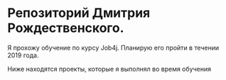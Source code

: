 # Репозиторий Дмитрия Рождественского.

Я прохожу обучение по курсу Job4j. Планирую его пройти в течении 2019 года.

Ниже находятся проекты, которые я выполнял во время обучения